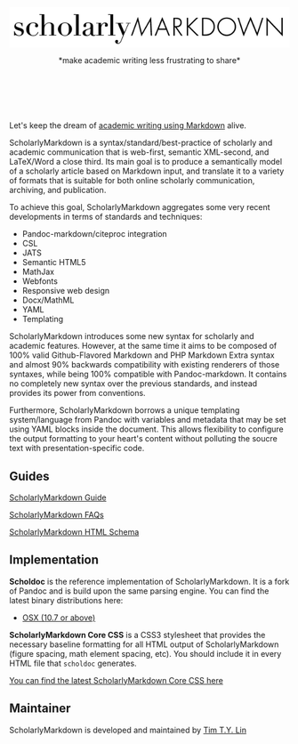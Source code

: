 <div style="margin: 150px auto 100px; width: 100%;">
<img src="images/scholmd-logo-tight.png" style="margin: 0px auto 0px; display: block;">
<p style="text-align: center;">*make academic writing less frustrating to share*</p>
</div>

Let's keep the dream of [academic writing using Markdown](https://github.com/scholmd/scholmd/wiki) alive.

ScholarlyMarkdown is a syntax/standard/best-practice of scholarly and academic communication that is web-first, semantic XML-second, and LaTeX/Word a close third. Its main goal is to produce a semantically model of a scholarly article based on Markdown input, and translate it to a variety of formats that is suitable for both online scholarly communication, archiving, and publication. 

To achieve this goal, ScholarlyMarkdown aggregates some very recent developments in terms of standards and techniques:

- Pandoc-markdown/citeproc integration
- CSL
- JATS
- Semantic HTML5
- MathJax
- Webfonts
- Responsive web design
- Docx/MathML
- YAML
- Templating

ScholarlyMarkdown introduces some new syntax for scholarly and academic features. However, at the same time it aims to be composed of 100% valid Github-Flavored Markdown and PHP Markdown Extra syntax and almost 90% backwards compatibility with existing renderers of those syntaxes, while being 100% compatible with Pandoc-markdown. It contains no completely new syntax over the previous standards, and instead provides its power from conventions.

Furthermore, ScholarlyMarkdown borrows a unique templating system/language from Pandoc with variables and metadata that may be set using YAML blocks inside the document. This allows flexibility to configure the output formatting to your heart's content without polluting the soucre text with presentation-specific code.

## Guides

[ScholarlyMarkdown Guide](Scholarly-Markdown-Guide.html)

[ScholarlyMarkdown FAQs](Scholarly-Markdown-FAQ.html)

[ScholarlyMarkdown HTML Schema](Scholarly-Markdown-HTML-Schema.html)

## Implementation

**Scholdoc** is the reference implementation of ScholarlyMarkdown. It is a fork of Pandoc and is build upon the same parsing engine. You can find the latest binary distributions here:

- [OSX (10.7 or above)](scholdoc-distribution/osx/scholdoc-0.1.1-alpha-osx.zip)

**ScholarlyMarkdown Core CSS** is a CSS3 stylesheet that provides the necessary baseline formatting for all HTML output of ScholarlyMarkdown (figure spacing, math element spacing, etc). You should include it in every HTML file that `scholdoc` generates.

[You can find the latest ScholarlyMarkdown Core CSS here](scholdoc-distribution/css/core/scholmd-core-latest.css)

## Maintainer

ScholarlyMarkdown is developed and maintained by [Tim T.Y. Lin](mailto:timtylin@gmail.com)



